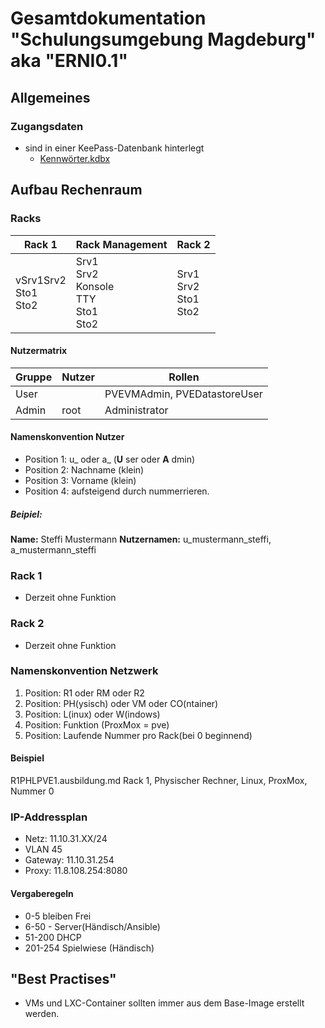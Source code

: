 # Gesamtdokumentation "Schulungsumgebung Magdeburg" aka "ERNI0.1"

## Allgemeines
### Zugangsdaten
* sind in einer KeePass-Datenbank hinterlegt
    * [Kennwörter.kdbx](./Zugangsdaten/Kennwörter.kdbx)

## Aufbau Rechenraum
### Racks
| Rack 1                                   	| Rack Management                                	| Rack 2                                      	|
|------------------------------------------	|------------------------------------------------	|---------------------------------------------	|
| vSrv1Srv2<br>Sto1<br>Sto2 	| Srv1<br>Srv2<br>Konsole<br>TTY<br>Sto1<br>Sto2 	| Srv1<br>Srv2<br>Sto1<br>Sto2 	|


#### Nutzermatrix
Gruppe	|Nutzer					| Rollen
----  	|---					|---
User	|					| PVEVMAdmin, PVEDatastoreUser
Admin	|root					| Administrator

#### Namenskonvention Nutzer
- Position 1: u_ oder a_ (__U__ ser oder __A__ dmin)
- Position 2: Nachname (klein)
- Position 3: Vorname (klein)
- Position 4: aufsteigend durch nummerrieren.
##### Beipiel:
__Name:__ Steffi Mustermann
__Nutzernamen:__ u_mustermann_steffi,
		 a_mustermann_steffi
### Rack 1
- Derzeit ohne Funktion

### Rack 2
- Derzeit ohne Funktion

### Namenskonvention Netzwerk
1. Position: R1 oder RM oder R2
2. Position: PH(ysisch) oder VM  oder CO(ntainer)
3. Position: L(inux) oder W(indows)
4. Position: Funktion (ProxMox = pve)
5. Position: Laufende Nummer pro Rack(bei 0 beginnend)
#### Beispiel
R1PHLPVE1.ausbildung.md
Rack 1, Physischer Rechner, Linux, ProxMox, Nummer 0

### IP-Addressplan
* Netz: 11.10.31.XX/24
* VLAN 45
* Gateway: 11.10.31.254
* Proxy: 11.8.108.254:8080

#### Vergaberegeln
* 0-5 bleiben Frei
* 6-50 - Server(Händisch/Ansible)
* 51-200 DHCP
* 201-254 Spielwiese (Händisch)

## "Best Practises"
- VMs und LXC-Container sollten immer aus dem Base-Image erstellt werden.


